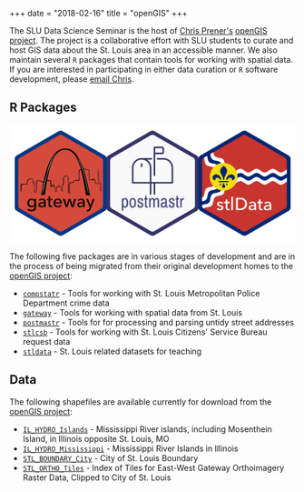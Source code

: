 +++
date = "2018-02-16"
title = "openGIS"
+++

The SLU Data Science Seminar is the host of [Chris Prener's](https://chris-prener.github.io) [openGIS project](https://github.com/slu-openGIS). The project is a collaborative effort with SLU students to curate and host GIS data about the St. Louis area in an accessible manner. We also maintain several `R` packages that contain tools for working with spatial data. If you are interested in participating in either data curation or `R` software development, please [email Chris](mailto:chris.prener@slu.edu).

## R Packages
![](/img/packageBanner.png)

The following five packages are in various stages of development and are in the process of being migrated from their original development homes to the [openGIS project](https://github.com/slu-openGIS):

* [`compstatr`](https://github.com/chris-prener/compstatr) - Tools for working with St. Louis Metropolitan Police Department crime data
* [`gateway`](https://github.com/slu-openGIS/gateway) - Tools for working with spatial data from St. Louis
* [`postmastr`](https://github.com/chris-prener/postmastr) - Tools for for processing and parsing untidy street addresses
* [`stlcsb`](https://github.com/chris-prener/stlcsb) - Tools for working with St. Louis Citizens' Service Bureau request data
* [`stldata`](https://chris-prener.github.io/stlData/) - St. Louis related datasets for teaching

## Data
The following shapefiles are available currently for download from the [openGIS project](https://github.com/slu-openGIS):

* [`IL_HYDRO_Islands`](https://github.com/slu-openGIS/IL_HYDRO_Islands) - Mississippi River islands, including Mosenthein Island, in Illinois opposite St. Louis, MO
* [`IL_HYDRO_Mississippi`](https://github.com/slu-openGIS/IL_HYDRO_Mississippi) - Mississippi River Islands in Illinois
* [`STL_BOUNDARY_City`](https://github.com/slu-openGIS/STL_BOUNDARY_City) - City of St. Louis Boundary
* [`STL_ORTHO_Tiles`](https://github.com/slu-openGIS/MO_STL_STLTiles) - Index of Tiles for East-West Gateway Orthoimagery Raster Data, Clipped to City of St. Louis

